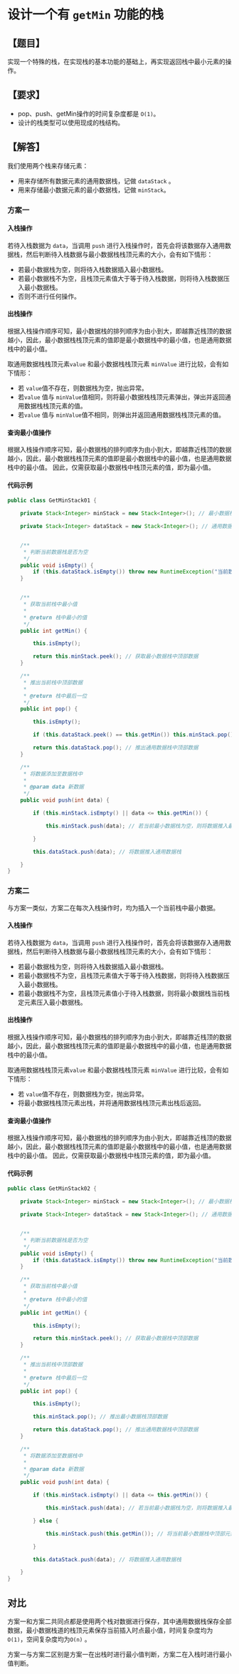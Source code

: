 # 设计一个有 `getMin` 功能的栈

## 【题目】
实现一个特殊的栈，在实现栈的基本功能的基础上，再实现返回栈中最小元素的操作。

## 【要求】
* pop、push、getMin操作的时间复杂度都是 `O(1)`。
* 设计的栈类型可以使用现成的栈结构。

## 【解答】
我们使用两个栈来存储元素：
* 用来存储所有数据元素的通用数据栈，记做 `dataStack` 。
* 用来存储最小数据元素的最小数据栈，记做 `minStack`。

### 方案一
#### 入栈操作
若待入栈数据为 `data`，当调用 `push`  进行入栈操作时，首先会将该数据存入通用数据栈，然后判断待入栈数据与最小数据栈栈顶元素的大小，会有如下情形：
* 若最小数据栈为空，则将待入栈数据插入最小数据栈。
* 若最小数据栈不为空，且栈顶元素值大于等于待入栈数据，则将待入栈数据压入最小数据栈。
* 否则不进行任何操作。

#### 出栈操作
根据入栈操作顺序可知，最小数据栈的排列顺序为由小到大，即越靠近栈顶的数据越小，因此，最小数据栈栈顶元素的值即是最小数据栈中的最小值，也是通用数据栈中的最小值。

取通用数据栈栈顶元素`value` 和最小数据栈栈顶元素 `minValue` 进行比较，会有如下情形：
* 若 `value`值不存在，则数据栈为空，抛出异常。
* 若`value` 值与 `minValue`值相同，则将最小数据栈栈顶元素弹出，弹出并返回通用数据栈栈顶元素的值。
* 若`value` 值与 `minValue`值不相同，则弹出并返回通用数据栈栈顶元素的值。

#### 查询最小值操作
根据入栈操作顺序可知，最小数据栈的排列顺序为由小到大，即越靠近栈顶的数据越小，因此，最小数据栈栈顶元素的值即是最小数据栈中的最小值，也是通用数据栈中的最小值。
因此，仅需获取最小数据栈中栈顶元素的值，即为最小值。

#### 代码示例
```java
public class GetMinStack01 {

    private Stack<Integer> minStack = new Stack<Integer>(); // 最小数据栈，用于存放栈中最小值

    private Stack<Integer> dataStack = new Stack<Integer>(); // 通用数据栈，用于存放所有数据


    /**
     * 判断当前数据栈是否为空
     */
    public void isEmpty() {
        if (this.dataStack.isEmpty()) throw new RuntimeException("当前数据栈为空！"); // 若通用数据栈为空，则表示当前没有数据或数据已全部清空
    }


    /**
     * 获取当前栈中最小值
     *
     * @return 栈中最小的值
     */
    public int getMin() {

        this.isEmpty();

        return this.minStack.peek(); // 获取最小数据栈中顶部数据
    }

    /**
     * 推出当前栈中顶部数据
     *
     * @return 栈中最后一位
     */
    public int pop() {

        this.isEmpty();

        if (this.dataStack.peek() == this.getMin()) this.minStack.pop(); // 若通用数据栈的最顶部数据和最小数据栈的顶部数据相同，则一起推出栈

        return this.dataStack.pop(); // 推出通用数据栈中顶部数据
    }

    /**
     * 将数据添加至数据栈中
     *
     * @param data 新数据
     */
    public void push(int data) {

        if (this.minStack.isEmpty() || data <= this.getMin()) {

            this.minStack.push(data); // 若当前最小数据栈为空，则将数据推入最小数据栈

        }

        this.dataStack.push(data); // 将数据推入通用数据栈

    }
}
```

### 方案二
与方案一类似，方案二在每次入栈操作时，均为插入一个当前栈中最小数据。

#### 入栈操作
若待入栈数据为 `data`，当调用 `push`  进行入栈操作时，首先会将该数据存入通用数据栈，然后判断待入栈数据与最小数据栈栈顶元素的大小，会有如下情形：
* 若最小数据栈为空，则将待入栈数据插入最小数据栈。
* 若最小数据栈不为空，且栈顶元素值大于等于待入栈数据，则将待入栈数据压入最小数据栈。
* 若最小数据栈不为空，且栈顶元素值小于待入栈数据，则将最小数据栈当前栈定元素压入最小数据栈。

#### 出栈操作
根据入栈操作顺序可知，最小数据栈的排列顺序为由小到大，即越靠近栈顶的数据越小，因此，最小数据栈栈顶元素的值即是最小数据栈中的最小值，也是通用数据栈中的最小值。

取通用数据栈栈顶元素`value` 和最小数据栈栈顶元素 `minValue` 进行比较，会有如下情形：
* 若 `value`值不存在，则数据栈为空，抛出异常。
* 将最小数据栈栈顶元素出栈，并将通用数据栈栈顶元素出栈后返回。

#### 查询最小值操作
根据入栈操作顺序可知，最小数据栈的排列顺序为由小到大，即越靠近栈顶的数据越小，因此，最小数据栈栈顶元素的值即是最小数据栈中的最小值，也是通用数据栈中的最小值。
因此，仅需获取最小数据栈中栈顶元素的值，即为最小值。

#### 代码示例
```java
public class GetMinStack02 {

    private Stack<Integer> minStack = new Stack<Integer>(); // 最小数据栈，用于存放栈中最小值

    private Stack<Integer> dataStack = new Stack<Integer>(); // 通用数据栈，用于存放所有数据


    /**
     * 判断当前数据栈是否为空
     */
    public void isEmpty() {
        if (this.dataStack.isEmpty()) throw new RuntimeException("当前数据栈为空！"); // 若通用数据栈为空，则表示当前没有数据或数据已全部清空
    }

    /**
     * 获取当前栈中最小值
     *
     * @return 栈中最小的值
     */
    public int getMin() {

        this.isEmpty();

        return this.minStack.peek(); // 获取最小数据栈中顶部数据
    }

    /**
     * 推出当前栈中顶部数据
     *
     * @return 栈中最后一位
     */
    public int pop() {

        this.isEmpty();

        this.minStack.pop(); // 推出最小数据栈顶部数据

        return this.dataStack.pop(); // 推出通用数据栈中顶部数据
    }

    /**
     * 将数据添加至数据栈中
     *
     * @param data 新数据
     */
    public void push(int data) {

        if (this.minStack.isEmpty() || data <= this.getMin()) {

            this.minStack.push(data); // 若当前最小数据栈为空，则将数据推入最小数据栈

        } else {

            this.minStack.push(this.getMin()); // 将当前最小数据栈中顶部元素追加到最小数据栈中

        }

        this.dataStack.push(data); // 将数据推入通用数据栈

    }
}
```

## 对比
方案一和方案二共同点都是使用两个栈对数据进行保存，其中通用数据栈保存全部数据，最小数据栈道的栈顶元素保存当前插入时点最小值，时间复杂度均为`O(1)`，空间复杂度均为`O(n)` 。

方案一与方案二区别是方案一在出栈时进行最小值判断，方案二在入栈时进行最小值判断。
